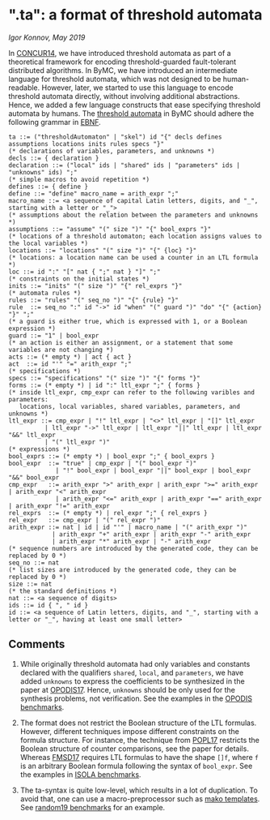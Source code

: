 # ".ta": a format of threshold automata

*Igor Konnov, May 2019*



In [CONCUR14](http://forsyte.at/wp-content/uploads/concur14-reachability.pdf), we have introduced threshold automata as part of a theoretical framework for encoding threshold-guarded fault-tolerant distributed algorithms. In ByMC, we have introduced an intermediate language for threshold automata, which was not designed to be human-readable. However, later, we started to use this language to encode threshold automata directly, without involving additional abstractions. Hence, we added a few language constructs that ease specifying threshold automata by humans. The [threshold automata](https://link.springer.com/article/10.1007%2Fs10703-017-0297-4) in ByMC should adhere the following grammar in [EBNF](https://en.wikipedia.org/wiki/Extended_Backus%E2%80%93Naur_form).

```ebnf
ta ::= ("thresholdAutomaton" | "skel") id "{" decls defines assumptions locations inits rules specs "}"
(* declarations of variables, parameters, and unknowns *)
decls ::= { declaration }
declaration ::= ("local" ids | "shared" ids | "parameters" ids | "unknowns" ids) ";"
(* simple macros to avoid repetition *)
defines ::= { define }
define ::= "define" macro_name = arith_expr ";"
macro_name ::= <a sequence of capital Latin letters, digits, and "_", starting with a letter or "_">
(* assumptions about the relation between the parameters and unknowns *)
assumptions ::= "assume" "(" size ")" "{" bool_exprs "}"
(* locations of a threshold automaton; each location assigns values to the local variables *)
locations ::= "locations" "(" size ")" "{" {loc} "}"
(* locations: a location name can be used a counter in an LTL formula *)
loc ::= id ":" "[" nat { ";" nat } "]" ";"
(* constraints on the initial states *)
inits ::= "inits" "(" size ")" "{" rel_exprs "}"
(* automata rules *)
rules ::= "rules" "(" seq_no ")" "{" {rule} "}"
rule  ::= seq_no ":" id "->" id "when" "(" guard ")" "do" "{" {action} "}" ";"
(* a guard is either true, which is expressed with 1, or a Boolean expression *)
guard ::= "1" | bool_expr
(* an action is either an assignment, or a statement that some variables are not changing *)
acts ::= (* empty *) | act { act }
act  ::= id "'" "=" arith_expr ";"
(* specifications *)
specs ::= "specifications" "(" size ")" "{" forms "}"
forms ::= (* empty *) | id ":" ltl_expr ";" { forms }
(* inside ltl_expr, cmp_expr can refer to the following varibles and parameters:
   locations, local variables, shared variables, parameters, and unknowns *)
ltl_expr ::= cmp_expr | "!" ltl_expr | "<>" ltl_expr | "[]" ltl_expr
		  | ltl_expr "->" ltl_expr | ltl_expr "||" ltl_expr | ltl_expr "&&" ltl_expr
		  | "(" ltl_expr ")"
(* expressions *)
bool_exprs ::= (* empty *) | bool_expr ";" { bool_exprs }
bool_expr  ::= "true" | cmp_expr | "(" bool_expr ")"
		     | "!" bool_expr | bool_expr "||" bool_expr | bool_expr "&&" bool_expr
cmp_expr   ::= arith_expr ">" arith_expr | arith_expr ">=" arith_expr | arith_expr "<" arith_expr
		     | arith_expr "<=" arith_expr | arith_expr "==" arith_expr | arith_expr "!=" arith_expr
rel_exprs  ::= (* empty *) | rel_expr ";" { rel_exprs }
rel_expr   ::= cmp_expr | "(" rel_expr ")"
arith_expr ::= nat | id | id "'" | macro_name | "(" arith_expr ")"
			| arith_expr "+" arith_expr | arith_expr "-" arith_expr
			| arith_expr "*" arith_expr | "-" arith_expr 
(* sequence numbers are introduced by the generated code, they can be replaced by 0 *)
seq_no ::= nat
(* list sizes are introduced by the generated code, they can be replaced by 0 *)
size ::= nat
(* the standard definitions *)
nat ::= <a sequence of digits>
ids ::= id { ", " id }
id ::= <a sequence of Latin letters, digits, and "_", starting with a letter or "_", having at least one small letter>
```

## Comments

1. While originally threshold automata had only variables and constants declared with the qualifiers `shared`, `local`, and `parameters`, we have added `unknowns` to express the coefficients to be synthesized in the paper at [OPODIS17](http://drops.dagstuhl.de/opus/volltexte/2018/8635/). Hence, `unknowns` should be only used for the synthesis problems, not verification. See the examples in the [OPODIS benchmarks](https://github.com/konnov/fault-tolerant-benchmarks/tree/master/opodis17/ta).

1. The format does not restrict the Boolean structure of the LTL formulas. However, different techniques impose different constraints on the formula structure. For instance, the technique from [POPL17](http://forsyte.at/wp-content/uploads/popl17main-main116-p-9d29769-29971-final.pdf) restricts the Boolean structure of counter comparisons, see the paper for details. Whereas [FMSD17](https://link.springer.com/article/10.1007/s10703-017-0297-4) requires LTL formulas to have the shape `[]f`, where `f` is an arbitrary Boolean formula following the syntax of `bool_expr`. See the examples in [ISOLA benchmarks](https://github.com/konnov/fault-tolerant-benchmarks/tree/master/isola18/ta).

1. The ta-syntax is quite low-level, which results in a lot of duplication. To avoid that, one can use a macro-preprocessor such as [mako templates](https://www.makotemplates.org/). See [random19 benchmarks](https://github.com/konnov/fault-tolerant-benchmarks/tree/master/random19) for an example.







